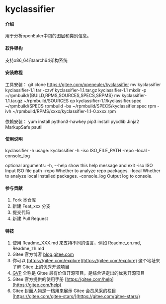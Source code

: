 # kyclassifier

#### 介绍
用于分析openEuler中包的图层和类别信息。

#### 软件架构
支持x86_64和aarch64架构系统


#### 安装教程

工具安装：
git clone https://gitee.com/openeuler/kyclassifier
mv kyclassifier kyclassifier-1.1
tar -czvf kyclassifier-1.1.tar.gz kyclassifier-1.1
mkdir -p ~/rpmbuild/{BUILD,RPMS,SOURCES,SPECS,SRPMS}
mv kyclassifier-1.1.tar.gz ~/rpmbuild/SOURCES
cp kyclassifier-1.1/kyclassifier.spec ~/rpmbuild/SPECS
rpmbuild -ba ~/rpmbuild/SPECS/kyclassifier.spec
rpm -ivh ~/rpmbuild/RPMS/xxxx/kyclassifier-1.1-0.xxxx.rpm

依赖安装：
yum install python3-hawkey
pip3 install pycdlib Jinja2 MarkupSafe psutil


#### 使用说明

kyclassifier -h 
usage: kyclassifier -h
                    -iso  ISO_FILE_PATH
                    -repo
                    -local
                    -console_log

optional arguments:
  -h, --help  show this help message and exit
  -iso ISO    Input ISO file path
  -repo       Whether to analyze repo packages.
  -local      Whether to analyze local installed packages.
  -console_log  Output log to console.
  

#### 参与贡献

1.  Fork 本仓库
2.  新建 Feat_xxx 分支
3.  提交代码
4.  新建 Pull Request


#### 特技

1.  使用 Readme\_XXX.md 来支持不同的语言，例如 Readme\_en.md, Readme\_zh.md
2.  Gitee 官方博客 [blog.gitee.com](https://blog.gitee.com)
3.  你可以 [https://gitee.com/explore](https://gitee.com/explore) 这个地址来了解 Gitee 上的优秀开源项目
4.  [GVP](https://gitee.com/gvp) 全称是 Gitee 最有价值开源项目，是综合评定出的优秀开源项目
5.  Gitee 官方提供的使用手册 [https://gitee.com/help](https://gitee.com/help)
6.  Gitee 封面人物是一档用来展示 Gitee 会员风采的栏目 [https://gitee.com/gitee-stars/](https://gitee.com/gitee-stars/)
